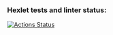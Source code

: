 ### Hexlet tests and linter status:
[![Actions Status](https://github.com/ElenaRedkina89/qa-engineer-project-85/actions/workflows/hexlet-check.yml/badge.svg)](https://github.com/ElenaRedkina89/qa-engineer-project-85/actions)